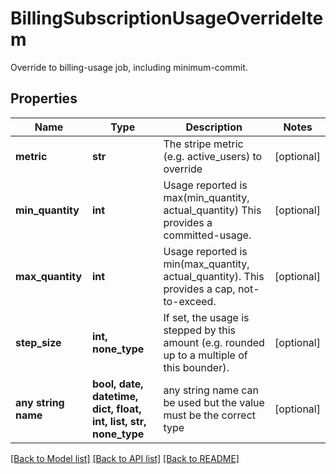 # BillingSubscriptionUsageOverrideItem

Override to billing-usage job, including minimum-commit. 

## Properties
Name | Type | Description | Notes
------------ | ------------- | ------------- | -------------
**metric** | **str** | The stripe metric (e.g. active_users) to override | [optional] 
**min_quantity** | **int** | Usage reported is max(min_quantity, actual_quantity) This provides a committed-usage.  | [optional] 
**max_quantity** | **int** | Usage reported is min(max_quantity, actual_quantity). This provides a cap, not-to-exceed.  | [optional] 
**step_size** | **int, none_type** | If set, the usage is stepped by this amount (e.g. rounded up to a multiple of this bounder).  | [optional] 
**any string name** | **bool, date, datetime, dict, float, int, list, str, none_type** | any string name can be used but the value must be the correct type | [optional]

[[Back to Model list]](../README.md#documentation-for-models) [[Back to API list]](../README.md#documentation-for-api-endpoints) [[Back to README]](../README.md)



